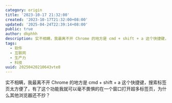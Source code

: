 ```yaml
---
category: origin
title: '2023-10-17 21:32:00'
created: '2023-10-17T21:32:00+08:00'
updated: '2025-04-24T22:39:14+08:00'
public: true
author: dkphhh
description: 实不相瞒，我最离不开 Chrome 的地方是 cmd + shift + a 这个快捷键，搜索标签页太方便了……
tags:
  - 软件
  - 互联网
  - 生产力
  - 科技
uuid: 20250420210643vte8
---
```


实不相瞒，我最离不开 Chrome 的地方是 cmd + shift + a 这个快捷键，搜索标签页太方便了，有了这个功能我就可以毫不畏惧的在一个窗口打开超多标签页，为什么其他浏览器还不抄？

